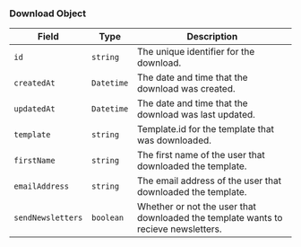 ### Download Object
| Field | Type | Description |
| --- | --- | --- |
| `id` | `string` | The unique identifier for the download. |
| `createdAt` | `Datetime` | The date and time that the download was created. |
| `updatedAt` | `Datetime` | The date and time that the download was last updated. |
| `template` | `string` | Template.id for the template that was downloaded. |
| `firstName` | `string` | The first name of the user that downloaded the template. |
| `emailAddress` | `string` | The email address of the user that downloaded the template. |
| `sendNewsletters` | `boolean` | Whether or not the user that downloaded the template wants to recieve newsletters. |